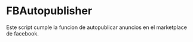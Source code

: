 # FBAutopublisher
Este script cumple la funcion de autopublicar anuncios en el marketplace de facebook.
